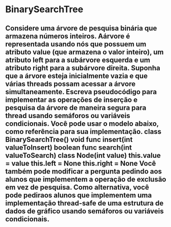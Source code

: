 # BinarySearchTree
## Considere uma árvore de pesquisa binária que armazena números inteiros. Aárvore é representada usando nós que possuem um atributo value (que armazena o valor inteiro), um atributo left para a subárvore esquerda e um atributo right para a subárvore direita. Suponha que a árvore esteja inicialmente vazia e que várias threads possam acessar a árvore simultaneamente. Escreva pseudocódigo para implementar as operações de inserção e pesquisa da árvore de maneira segura para thread usando semáforos ou variáveis condicionais. Você pode usar o modelo abaixo, como referência para sua implementação. class BinarySearchTree() void func insert(int valueToInsert) boolean func search(int valueToSearch) class Node(int value) this.value = value this.left = None this.right = None Você também pode modificar a pergunta pedindo aos alunos que implementem a operação de exclusão em vez de pesquisa. Como alternativa, você pode pediraos alunos que implementem uma implementação thread-safe de uma estrutura de dados de gráfico usando semáforos ou variáveis condicionais.